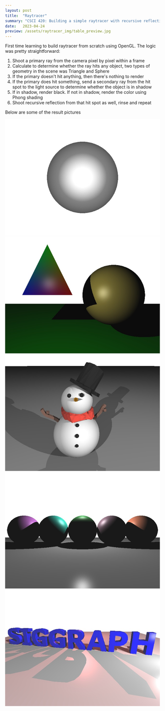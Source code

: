 ```yaml
---
layout: post
title:  "Raytracer"
summary: "CSCI 420: Building a simple raytracer with recursive reflections"
date:   2023-04-24
preview: /assets/raytracer_img/table_preview.jpg
---
```


First time learning to build raytracer from scratch using OpenGL. The logic was pretty straightforward:
1. Shoot a primary ray from the camera pixel by pixel within a frame
2. Calculate to determine whether the ray hits any object, two types of geometry in the scene was Triangle and Sphere 
3. If the primary doesn't hit anything, then there's nothing to render
4. If the primary does hit something, send a secondary ray from the hit spot to the light source to determine whether the object is in shadow
5. If in shadow, render black. If not in shadow, render the color using Phong shading
6. Shoot recursive reflection from that hit spot as well, rinse and repeat

Below are some of the result pictures

![Picture 1](/assets/raytracer_img/test1.jpg)
![Picture 2](/assets/raytracer_img/test2.jpg)
![Picture 3](/assets/raytracer_img/snow.jpg)
![Picture 4](/assets/raytracer_img/spheres.jpg)
![Picture 5](/assets/raytracer_img/SIGGRAPH.jpg)
